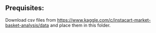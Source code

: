 ## Prequisites:
Download csv files from https://www.kaggle.com/c/instacart-market-basket-analysis/data and place them in this folder.
